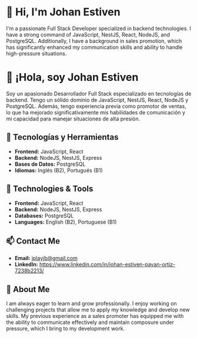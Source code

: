 # 👋 Hi, I'm Johan Estiven

I'm a passionate Full Stack Developer specialized in backend technologies. I have a strong command of JavaScript, NestJS, React, NodeJS, and PostgreSQL. Additionally, I have a background in sales promotion, which has significantly enhanced my communication skills and ability to handle high-pressure situations.

# 👋 ¡Hola, soy Johan Estiven

Soy un apasionado Desarrollador Full Stack especializado en tecnologías de backend. Tengo un sólido dominio de JavaScript, NestJS, React, NodeJS y PostgreSQL. Además, tengo experiencia previa como promotor de ventas, lo que ha mejorado significativamente mis habilidades de comunicación y mi capacidad para manejar situaciones de alta presión.

## 🔧 Tecnologías y Herramientas
- **Frontend:** JavaScript, React
- **Backend:** NodeJS, NestJS, Express
- **Bases de Datos:** PostgreSQL
- **Idiomas:** Inglés (B2), Portugués (B1)

## 🔧 Technologies & Tools
- **Frontend:** JavaScript, React
- **Backend:** NodeJS, NestJS, Express
- **Databases:** PostgreSQL
- **Languages:** English (B2), Portuguese (B1)

## 📫 Contact Me
- **Email:** jplayjb@gmail.com
- **LinkedIn:** https://www.linkedin.com/in/johan-estiven-payan-ortiz-7238b2213/

## 🌟 About Me
I am always eager to learn and grow professionally. I enjoy working on challenging projects that allow me to apply my knowledge and develop new skills. My previous experience as a sales promoter has equipped me with the ability to communicate effectively and maintain composure under pressure, which I bring to my development work.
